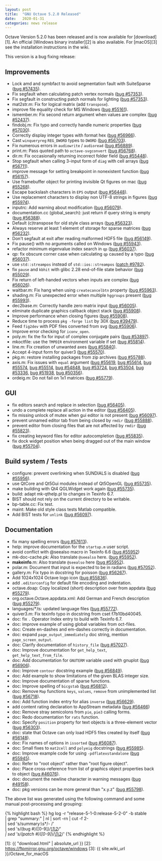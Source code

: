 ```yaml
---
layout: post
title:  "GNU Octave 5.2.0 Released"
date:   2020-01-31
categories: news release
---
```


Octave Version 5.2.0 has been released and is now available for [download][1].
An official [Windows binary installer][2] is also available.
For [macOS][3] see the installation instructions in the wiki.

This version is a bug fixing release:

## Improvements

- Lock amd and symbfact to avoid segmentation fault with SuiteSparse
  ([bug #57435](https://savannah.gnu.org/bugs/?57435)).
- Fix segfault when calculating patch vertex normals
  ([bug #57353](https://savannah.gnu.org/bugs/?57353)).
- Fix segfault in constructing patch normals for lighting
  ([bug #57353](https://savannah.gnu.org/bugs/?57353)).
- mat2str.m: Fix for logical matrix (add `transpose`).
- improve file equality check for MS Windows
  ([bug #55161](https://savannah.gnu.org/bugs/?55161)).
- ismember.m: Fix second return argument when values are complex
  ([bug #52437](https://savannah.gnu.org/bugs/?52437)).
- findobj.m: Fix typo and correctly handle numeric properties
  ([bug #57030](https://savannah.gnu.org/bugs/?57030)).
- Correctly display integer types with format hex
  ([bug #56966](https://savannah.gnu.org/bugs/?56966)).
- Cast `winqueryreg` `REG_DWORD` types to `DWORD`
  ([bug #56703](https://savannah.gnu.org/bugs/?56703)).
- Fix numerous errors in `audiowrite` / `audioread`
  ([bug #56889](https://savannah.gnu.org/bugs/?56889)).
- print.m: Pass quoted path to `octave-svgconvert`
  ([bug #56768](https://savannah.gnu.org/bugs/?56768)).
- dir.m: Fix occasionally returning incorrect folder field
  ([bug #55448](https://savannah.gnu.org/bugs/?55448)).
- Stop segfault when calling 3-input form of `diag` with cell arrays
  ([bug #56711](https://savannah.gnu.org/bugs/?56711)).
- improve message for setting breakpoint in nonexistent function
  ([bug #56157](https://savannah.gnu.org/bugs/?56157)).
- Use framebuffer object for printing invisible Qt figures on mac
  ([bug #55268](https://savannah.gnu.org/bugs/?55268)).
- Escape backslash characters in `EPS` output
  ([bug #56448](https://savannah.gnu.org/bugs/?56448)).
- Use replacement characters to display non UTF-8 strings in figures
  ([bug #55974](https://savannah.gnu.org/bugs/?55974)).
- inputrc: Add warning about modification
  ([bug #56079](https://savannah.gnu.org/bugs/?56079)).
- documentation.cc (global_search): just return if query string is empty
  ([bug #56388](https://savannah.gnu.org/bugs/?56388)).
- Default (c)transpose for old style class arrays
  ([bug #56323](https://savannah.gnu.org/bugs/?56323)).
- Always reserve at least 1 element of storage for sparse matrices
  ([bug #56232](https://savannah.gnu.org/bugs/?56232)).
- Don't segfault at exit after reading malformed HDF5 file
  ([bug #56149](https://savannah.gnu.org/bugs/?56149)).
- Fix pause() with no arguments called on Windows
  ([bug #55943](https://savannah.gnu.org/bugs/?55943)).
- refactor minimum eigenvalue index search in `qp`
  ([bug #56037](https://savannah.gnu.org/bugs/?56037)).
- qp: fix obscure corner case when calculating `qp` caused by a typo
  ([bug #56037](https://savannah.gnu.org/bugs/?56037)).
- use `std::streampos` instead of `std::ios::streampos`
  ([patch #9782](https://savannah.gnu.org/patch/?9782)).
- fix `pause` and `kbhit` with glibc 2.28 end-of-file state behavior
  ([bug #55029](https://savannah.gnu.org/bugs/?55029)).
- Fix return of left-handed vectors when inputs are complex
  ([bug #56026](https://savannah.gnu.org/bugs/?56026)).
- waitbar.m: Fix hang when using `createcancelbtn` property
  ([bug #55963](https://savannah.gnu.org/bugs/?55963)).
- shading.m: Fix unexpected error when multiple `hggroups` present
  ([bug #55993](https://savannah.gnu.org/bugs/?55993)).
- dec2base.m: Correctly handle zero matrix input
  ([bug #56005](https://savannah.gnu.org/bugs/?56005)).
- eliminate duplicate graphics callback object stack
  ([bug #55908](https://savannah.gnu.org/bugs/?55908)).
- Improve performance when closing figures
  ([bug #55908](https://savannah.gnu.org/bugs/?55908)).
- Reduce time to process `pkg -forge list` by 30X
  ([bug #39479](https://savannah.gnu.org/bugs/?39479)).
- Feed `fig2dev` with PDF files converted from svg
  ([bug #55906](https://savannah.gnu.org/bugs/?55906)).
- Improve error checking for `iconv_open`.
- poly.m: fix the fix for input of complex conjugate pairs
  ([bug #53897](https://savannah.gnu.org/bugs/?53897)).
- mkoctfile: use the `TMPDIR` environment variable if set
  ([bug #55814](https://savannah.gnu.org/bugs/?55814)).
- line.m: Fix creation of unwanted axes
  ([bug #55840](https://savannah.gnu.org/bugs/?55840)).
- Accept 4-input form for quiver3
  ([bug #55570](https://savannah.gnu.org/bugs/?55570)).
- pkg.m: restore installing packages from zip archives
  ([bug #55788](https://savannah.gnu.org/bugs/?55788)).
- axis.m: Fix issues with `equal` argument
  ([bug #55619](https://savannah.gnu.org/bugs/?55619),
  [bug #55614](https://savannah.gnu.org/bugs/?55614),
  [bug #55574](https://savannah.gnu.org/bugs/?55574),
  [bug #55514](https://savannah.gnu.org/bugs/?55514),
  [bug #54848](https://savannah.gnu.org/bugs/?54848),
  [bug #53724](https://savannah.gnu.org/bugs/?53724),
  [bug #53504](https://savannah.gnu.org/bugs/?53504),
  [bug #53336](https://savannah.gnu.org/bugs/?53336),
  [bug #51938](https://savannah.gnu.org/bugs/?51938),
  [bug #50356](https://savannah.gnu.org/bugs/?50356)).
- ordeig.m: Do not fail on 1x1 matrices
  ([bug #55779](https://savannah.gnu.org/bugs/?55779)).

## GUI

- fix editors search and replace in selection
  ([bug #56405](https://savannah.gnu.org/bugs/?56405)).
- undo a complete replace all action in the editor
  ([bug #56405](https://savannah.gnu.org/bugs/?56405)).
- fix missing unlock of mutex when gui editor is not present
  ([bug #56097](https://savannah.gnu.org/bugs/?56097)).
- prevent unnamed editor tab from being closed by `rmdir`
  ([bug #55888](https://savannah.gnu.org/bugs/?55888)).
- prevent editor from closing files that are not affected by `rmdir`
  ([bug #55823](https://savannah.gnu.org/bugs/?55823)).
- fix creating keyword files for editor autocompletion
  ([bug #55835](https://savannah.gnu.org/bugs/?55835)).
- fix dock widget position when being dragged out of the main window
  ([bug #55704](https://savannah.gnu.org/bugs/?55704)).

## Build system / Tests

- configure: prevent overlinking when SUNDIALS is disabled
  ([bug #55956](https://savannah.gnu.org/bugs/?55956)).
- use QtCore and Qt5Gui modules instead of Qt5OpenGL
  ([bug #55735](https://savannah.gnu.org/bugs/?55735)).
- make building with Qt4 QGLWidget work again
  ([bug #55735](https://savannah.gnu.org/bugs/?55735)).
- build: adapt mk-qthelp.pl to changes in Texinfo 6.7.
- BIST should not rely on the current directory to be writable.
- bp-table.cc: Fix test.
- maint: Make old style class tests Matlab compatible.
- Add BIST tests for `unlink`
  ([bug #56097](https://savannah.gnu.org/bugs/?56097)).

## Documentation

- fix many spelling errors
  ([bug #57613](https://savannah.gnu.org/bugs/?57613)).
- help: improve documentation for the `startup.m` user script.
- avoid conflict with @seealso macro in Texinfo 6.6
  ([bug #55952](https://savannah.gnu.org/bugs/?55952))
- mk-doc-cache.pk: Also translate `@seealso` here.
  ([bug #55952](https://savannah.gnu.org/bugs/?55952)).
- __makeinfo__.m: Also translate `@seealso` here
  ([bug #55952](https://savannah.gnu.org/bugs/?55952)).
- polar.m: Document that input is expected to be in radians
  ([bug #57052](https://savannah.gnu.org/bugs/?57052)).
- gallery.m: Fix typo in docstring for poisson
  ([bug #56267](https://savannah.gnu.org/bugs/?56267)).
- Add 1024x1024 Octave logo icon
  ([bug #55836](https://savannah.gnu.org/bugs/?55836)).
- add `.editorconfig` for default file encoding and indentation.
- octave.doap: Copy localized (short) description over from appdata
  ([bug #55279](https://savannah.gnu.org/bugs/?55279)).
- org.octave.Octave.appdata.xml: Add German and French description
  ([bug #55279](https://savannah.gnu.org/bugs/?55279)).
- languages/*.ts: updated language files
  ([bug #55772](https://savannah.gnu.org/bugs/?55772)).
- quiver3.m: Fix texinfo typo in docstring from cset f7b10bd40045.
- doc: fix `.` Operator Index entry to build with Texinfo 6.7.
- doc: improve example of using global variables from oct-files.
- doc: Create en-dashes and em-dashes correctly in documentation.
- doc: expand `page_output_immediately` doc string, mention `page_screen_output`.
- doc: Clarify documentation of `history_file`
  ([bug #57027](https://savannah.gnu.org/bugs/?57027)).
- doc: Improve documentation for `get_help_text`, `get_help_text_from_file`.
- doc: Add documentation for `GNUTERM` variable used with gnuplot
  ([bug #56906](https://savannah.gnu.org/bugs/?56906)).
- doc: Improve `contour` docstring example
  ([bug #56849](https://savannah.gnu.org/bugs/?56849)).
- doc: Add example to show limitations of the given BLAS integer size.
- doc: Improve documentation of sparse functions.
- doc: Improve spelling of `bicgstab`
  ([bug #56812](https://savannah.gnu.org/bugs/?56812)).
- doc: Remove `Map` functions `keys`, `values`, `remove` from unimplemented list
  ([bug #56718](https://savannah.gnu.org/bugs/?56718)).
- doc: Add function index entry for alias `inverse`
  ([bug #56629](https://savannah.gnu.org/bugs/?56629)).
- add content rating declaration to AppStream metadata
  ([bug #56466](https://savannah.gnu.org/bugs/?56466))
- doc: Remove stray semicolons from `pie`, `pie3` calling forms.
- doc: Redo documentation for `rats` function.
- doc: Specify `position` property for text objects is a three-element vector
  ([bug #56303](https://savannah.gnu.org/bugs/?56303)).
- doc: state that Octave can only load HDF5 files created by itself
  ([bug #56148](https://savannah.gnu.org/bugs/?56148)).
- doc: Fix names of options in `issorted`
  ([bug #56087](https://savannah.gnu.org/bugs/?56087)).
- doc: Small fixes to `mat2cell` and `polyeig` docstrings
  ([bug #55985](https://savannah.gnu.org/bugs/?55985)).
- doc: Improve example code for using `-pdflatexstandalone`
  ([bug #55945](https://savannah.gnu.org/bugs/?55945)).
- doc: Refer to "root object" rather than "root figure object".
- doc: Place cross-reference from list of graphics object properties back to object
  ([bug #46076](https://savannah.gnu.org/bugs/?46076)).
- doc: document the newline character in warning messages
  ([bug #49158](https://savannah.gnu.org/bugs/?49158)).
- doc: pkg versions can be more general than "x.y.z"
  ([bug #55798](https://savannah.gnu.org/bugs/?55798)).

The above list was generated using the following command and some manual
post-processing and grouping:

{% highlight bash %}
hg log -r "release-5-1-0:release-5-2-0" -b stable \
| grep "summary:" | nl | sort -rn | cut -f 2- \
| sed 's/summary:\s*/- /' \
| sed 's/\(bug #\)\([0-9]*\)/[\1\2](https:\/\/savannah.gnu.org\/bugs\/?\2)/' \
| sed 's/\(patch #\)\([0-9]*\)/[\1\2](https:\/\/savannah.gnu.org\/patch\/?\2)/'
{% endhighlight %}

 [1]: {{ "download.html" | absolute_url }}
 [2]: https://ftpmirror.gnu.org/octave/windows
 [3]: {{ site.wiki_url }}/Octave_for_macOS
